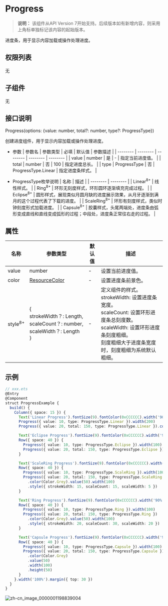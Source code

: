 # Progress

>  **说明：**
> 该组件从API Version 7开始支持。后续版本如有新增内容，则采用上角标单独标记该内容的起始版本。


进度条，用于显示内容加载或操作处理进度。


## 权限列表

无


## 子组件

无


## 接口说明

Progress(options: {value: number, total?: number, type?: ProgressType})

创建进度组件，用于显示内容加载或操作处理进度。

- 参数
  | 参数名 | 参数类型 | 必填 | 默认值 | 参数描述 |
  | -------- | -------- | -------- | -------- | -------- |
  | value | number | 是 | - | 指定当前进度值。 |
  | total | number | 否 | 100 | 指定进度总长。 |
  | type | ProgressType | 否 | ProgressType.Linear | 指定进度条样式。 |


- ProgressType枚举说明
  | 名称 | 描述 |
  | -------- | -------- |
  | Linear<sup>8+</sup> | 线性样式。 |
  | Ring<sup>8+</sup> | 环形无刻度样式，环形圆环逐渐填充完成过程。 |
  | Eclipse<sup>8+</sup> | 圆形样式，展现类似月圆月缺的进度展示效果，从月牙逐渐到满月的这个过程代表了下载的进度。 |
  | ScaleRing<sup>8+</sup> | 环形有刻度样式，类似时钟刻度形式加载进度。 |
  | Capsule<sup>8+</sup> | 胶囊样式，头尾两端处，进度条由弧形变成直线和直线变成弧形的过程；中段处，进度条正常往右走的过程。 |


## 属性

| 名称 | 参数类型 | 默认值 | 描述 |
| -------- | -------- | -------- | -------- |
| value | number | - | 设置当前进度值。 |
| color | [ResourceColor](../../ui/ts-types.md) | - | 设置进度条前景色。 |
| style<sup>8+</sup> | {<br/>strokeWidth？:&nbsp;Length,<br/>scaleCount？:&nbsp;number,<br/>scaleWidth？:&nbsp;Length<br/>} | - | 定义组件的样式。<br/>strokeWidth:&nbsp;设置进度条宽度。<br/>scaleCount:&nbsp;设置环形进度条总刻度数。<br/>scaleWidth:&nbsp;设置环形进度条刻度粗细。<br/>刻度粗细大于进度条宽度时，刻度粗细为系统默认粗细。 |


## 示例

```ts
// xxx.ets
@Entry
@Component
struct ProgressExample {
  build() {
    Column({ space: 15 }) {
      Text('Linear Progress').fontSize(9).fontColor(0xCCCCCC).width('90%')
      Progress({ value: 10, type: ProgressType.Linear }).width(200)
      Progress({ value: 20, total: 150, type: ProgressType.Linear }).color(Color.Grey).value(50).width(200)

      Text('Eclipse Progress').fontSize(9).fontColor(0xCCCCCC).width('90%')
      Row({ space: 40 }) {
        Progress({ value: 10, type: ProgressType.Eclipse }).width(100)
        Progress({ value: 20, total: 150, type: ProgressType.Eclipse }).color(Color.Grey).value(50).width(100)
      }

      Text('ScaleRing Progress').fontSize(9).fontColor(0xCCCCCC).width('90%')
      Row({ space: 40 }) {
        Progress({ value: 10, type: ProgressType.ScaleRing }).width(100)
        Progress({ value: 20, total: 150, type: ProgressType.ScaleRing })
          .color(Color.Grey).value(50).width(100)
          .style({ strokeWidth: 15, scaleCount: 15, scaleWidth: 5 })
      }

      Text('Ring Progress').fontSize(9).fontColor(0xCCCCCC).width('90%')
      Row({ space: 40 }) {
        Progress({ value: 10, type: ProgressType.Ring }).width(100)
        Progress({ value: 20, total: 150, type: ProgressType.Ring })
          .color(Color.Grey).value(50).width(100)
          .style({ strokeWidth: 20, scaleCount: 30, scaleWidth: 20 })
      }

      Text('Capsule Progress').fontSize(9).fontColor(0xCCCCCC).width('90%')
      Row({ space: 40 }) {
        Progress({ value: 10, type: ProgressType.Capsule }).width(100).height(50)
        Progress({ value: 20, total: 150, type: ProgressType.Capsule })
          .color(Color.Grey)
          .value(50)
          .width(100)
          .height(50)
      }
    }.width('100%').margin({ top: 30 })
  }
}
```

![zh-cn_image_0000001198839004](figures/zh-cn_image_0000001198839004.gif)

